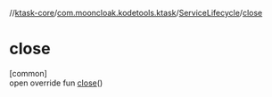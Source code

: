 //[ktask-core](../../../index.md)/[com.mooncloak.kodetools.ktask](../index.md)/[ServiceLifecycle](index.md)/[close](close.md)

# close

[common]\
open override fun [close](close.md)()
